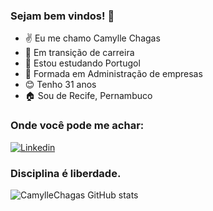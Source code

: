 ### Sejam bem vindos! 👋

- ✌️ Eu me chamo Camylle Chagas
- 🌱 Em transição de carreira
- 📖 Estou estudando Portugol
- 👯 Formada em Administração  de empresas
- 😊 Tenho 31 anos
- 🏠 Sou de Recife, Pernambuco 



### Onde você pode me achar:

[![Linkedin](https://img.shields.io/badge/LinkedIn-0077B5?style=for-the-badge&logo=linkedin&logoColor=white)](https://www.linkedin.com/in/camylle-chagas/)


### Disciplina é liberdade.

![CamylleChagas GitHub stats](https://github-readme-stats.vercel.app/api?username=CamylleChagas&show_icons=true&theme=radical)



